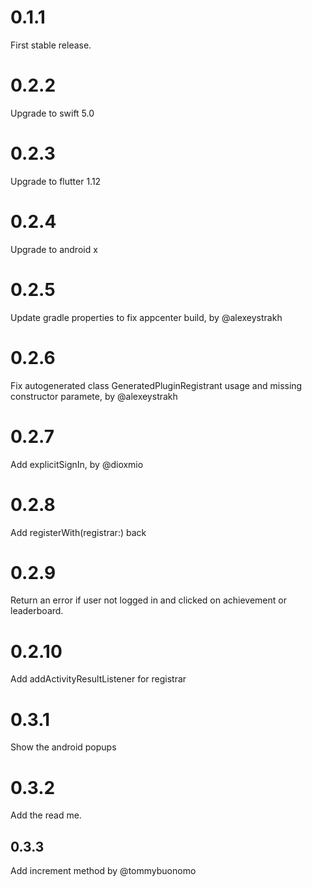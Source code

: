 # 0.1.1
First stable release.

# 0.2.2
Upgrade to swift 5.0

# 0.2.3
Upgrade to flutter 1.12

# 0.2.4
Upgrade to android x

# 0.2.5
Update gradle properties to fix appcenter build, by @alexeystrakh
 
# 0.2.6
Fix autogenerated class GeneratedPluginRegistrant usage and missing constructor paramete, by @alexeystrakh 
 
# 0.2.7
Add explicitSignIn, by @dioxmio 

# 0.2.8
Add registerWith(registrar:) back

# 0.2.9
Return an error if user not logged in and clicked on achievement or leaderboard.

# 0.2.10
Add addActivityResultListener for registrar

# 0.3.1
Show the android popups

# 0.3.2
Add the read me.

## 0.3.3
Add increment method by @tommybuonomo
